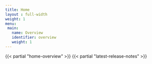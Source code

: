 ```yaml
---
title: Home
layout : full-width
weight: 1
menu:
 main:
   name: Overview
   identifier: overview
   weight: 1 
---
```

{{< partial "home-overview" >}}
{{< partial "latest-release-notes" >}}

